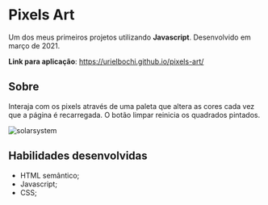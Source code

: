 # Pixels Art

Um dos meus primeiros projetos utilizando **Javascript**. Desenvolvido em março de 2021.

**Link para aplicação**: https://urielbochi.github.io/pixels-art/



## Sobre 

Interaja com os pixels através de uma paleta que altera as cores cada vez que a página é recarregada. O botão limpar reinicia os quadrados pintados.



![solarsystem](https://media.giphy.com/media/lFYMETdp3soi0mjAf8/giphy.gif) 



## Habilidades desenvolvidas

* HTML semântico;
* Javascript;
* CSS;
